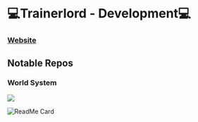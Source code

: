 <h1>💻Trainerlord - Development💻</h1>
<h3><a href="https://trainerlordDevelopemnt.uk.to">Website</a></h3>

<h2>Notable Repos</h2>
<h3>World System</h3>

<a href="https://www.spigotmc.org/resources/worldsystem-%E2%97%8F-the-one-world-per-player-solution-%E2%97%8F-gui-%E2%97%8F-highly-configurable-%E2%97%8F-1-8-1-16.49756/">
	<img src="https://img.shields.io/static/v1?label=worldsystem&message=2.4.11&color=blue"/>
</a>

![ReadMe Card](https://github-readme-stats.vercel.app/api/pin/?username=trainerlord&repo=worldsystem)
